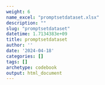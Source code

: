```yaml
---
weight: 6
name_excel: "promptsetdataset.xlsx"
description: ""
slug: "promptsetdataset"
datetime: 1.7134383e+09
title: promptsetdataset
author: ''
date: '2024-04-18'
categories: []
tags: []
archetype: codebook
output: html_document
---
```


<div class="tabcontent"></div>
